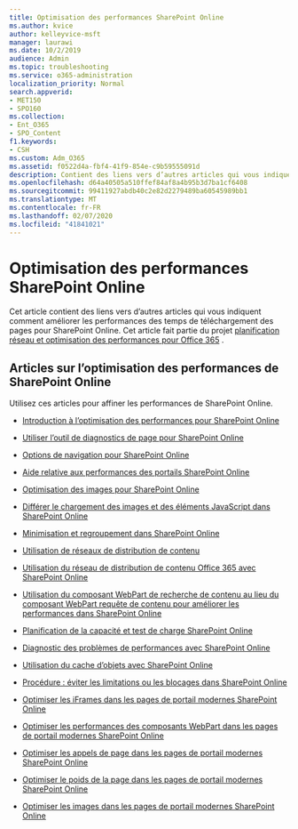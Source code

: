 ```yaml
---
title: Optimisation des performances SharePoint Online
ms.author: kvice
author: kelleyvice-msft
manager: laurawi
ms.date: 10/2/2019
audience: Admin
ms.topic: troubleshooting
ms.service: o365-administration
localization_priority: Normal
search.appverid:
- MET150
- SPO160
ms.collection:
- Ent_O365
- SPO_Content
f1.keywords:
- CSH
ms.custom: Adm_O365
ms.assetid: f0522d4a-fbf4-41f9-854e-c9b59555091d
description: Contient des liens vers d’autres articles qui vous indiquent comment améliorer les performances des temps de téléchargement des pages pour SharePoint Online.
ms.openlocfilehash: d64a40505a510ffef84af8a4b95b3d7ba1cf6408
ms.sourcegitcommit: 99411927abdb40c2e82d2279489ba60545989bb1
ms.translationtype: MT
ms.contentlocale: fr-FR
ms.lasthandoff: 02/07/2020
ms.locfileid: "41841021"
---
```

# <a name="tune-sharepoint-online-performance"></a>Optimisation des performances SharePoint Online

Cet article contient des liens vers d’autres articles qui vous indiquent comment améliorer les performances des temps de téléchargement des pages pour SharePoint Online. Cet article fait partie du projet [planification réseau et optimisation des performances pour Office 365](https://aka.ms/tune) .

## <a name="articles-about-fine-tuning-sharepoint-online-performance"></a>Articles sur l’optimisation des performances de SharePoint Online

Utilisez ces articles pour affiner les performances de SharePoint Online.
  
- [Introduction à l’optimisation des performances pour SharePoint Online](introduction-to-performance-tuning-for-sharepoint-online.md)

- [Utiliser l’outil de diagnostics de page pour SharePoint Online](page-diagnostics-for-spo.md)

- [Options de navigation pour SharePoint Online](navigation-options-for-sharepoint-online.md)

- [Aide relative aux performances des portails SharePoint Online](https://docs.microsoft.com/sharepoint/dev/solution-guidance/portal-performance)

- [Optimisation des images pour SharePoint Online](image-optimization-for-sharepoint-online.md)

- [Différer le chargement des images et des éléments JavaScript dans SharePoint Online](delay-loading-images-and-javascript-in-sharepoint-online.md)

- [Minimisation et regroupement dans SharePoint Online](minification-and-bundling-in-sharepoint-online.md)

- [Utilisation de réseaux de distribution de contenu](using-content-delivery-networks-with-sharepoint-online.md)

- [Utilisation du réseau de distribution de contenu Office 365 avec SharePoint Online](use-office-365-cdn-with-spo.md)

- [Utilisation du composant WebPart de recherche de contenu au lieu du composant WebPart requête de contenu pour améliorer les performances dans SharePoint Online](using-content-search-web-part-instead-of-content-query-web-part-to-improve-perfo.md)

- [Planification de la capacité et test de charge SharePoint Online](capacity-planning-and-load-testing-sharepoint-online.md)

- [Diagnostic des problèmes de performances avec SharePoint Online](diagnosing-performance-issues-with-sharepoint-online.md)

- [Utilisation du cache d’objets avec SharePoint Online](using-the-object-cache-with-sharepoint-online.md)

- [Procédure : éviter les limitations ou les blocages dans SharePoint Online](https://msdn.microsoft.com/library/office/dn889829.aspx)

- [Optimiser les iFrames dans les pages de portail modernes SharePoint Online](modern-iframe-optimization.md)

- [Optimiser les performances des composants WebPart dans les pages de portail modernes SharePoint Online](modern-web-part-optimization.md)

- [Optimiser les appels de page dans les pages de portail modernes SharePoint Online](modern-page-call-optimization.md)

- [Optimiser le poids de la page dans les pages de portail modernes SharePoint Online](modern-page-weight-optimization.md)

- [Optimiser les images dans les pages de portail modernes SharePoint Online](modern-image-optimization.md)
